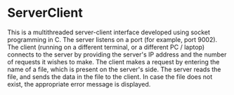 # ServerClient
This is a multithreaded server-client interface developed using socket programming in C. The server listens on a port (for example, port 9002). The client (running on a different terminal, or a different PC / laptop) connects to the server by providing the server's IP address and the number of requests it wishes to make. The client makes a request by entering the name of a file, which is present on the server's side. The server reads the file, and sends the data in the file to the client. In case the file does not exist, the appropriate error message is displayed.
